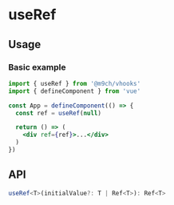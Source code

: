 # useRef

## Usage

### Basic example

```jsx
import { useRef } from '@m9ch/vhooks'
import { defineComponent } from 'vue'

const App = defineComponent(() => {
  const ref = useRef(null)

  return () => (
    <div ref={ref}>...</div>
  )
})
```

## API

```ts
useRef<T>(initialValue?: T | Ref<T>): Ref<T>
```

